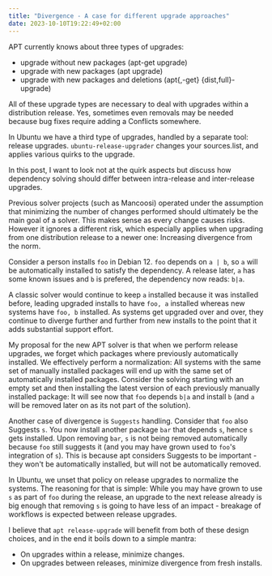 ```yaml
---
title: "Divergence - A case for different upgrade approaches"
date: 2023-10-10T19:22:49+02:00
---
```


APT currently knows about three types of upgrades:

- upgrade without new packages (apt-get upgrade)
- upgrade with new packages (apt upgrade)
- upgrade with new packages and deletions (apt{,-get} {dist,full}-upgrade)

All of these upgrade types are necessary to deal with upgrades within a
distribution release. Yes, sometimes even removals may be needed because
bug fixes require adding a Conflicts somewhere.

In Ubuntu we have a third type of upgrades, handled by a separate tool: release
upgrades. `ubuntu-release-upgrader` changes your sources.list, and applies various
quirks to the upgrade.

In this post, I want to look not at the quirk aspects but discuss how dependency
solving should differ between intra-release and inter-release upgrades.

Previous solver projects (such as Mancoosi) operated under the assumption that minimizing
the number of changes performed should ultimately be the main goal of a solver. This makes
sense as every change causes risks.
However it ignores a different risk, which especially applies when upgrading from one
distribution release to a newer one: Increasing divergence from the norm.

Consider a person installs `foo` in Debian 12. `foo` depends on `a | b`, so `a` will
be automatically installed to satisfy the dependency. A release later, `a` has some
known issues and `b` is prefered, the dependency now reads: `b|a`.

A classic solver would continue to keep `a` installed because it was installed before,
leading upgraded installs to have `foo, a` installed whereas new systems have `foo, b`
installed. As systems get upgraded over and over, they continue to diverge further and
further from new installs to the point that it adds substantial support effort.

My proposal for the new APT solver is that when we perform release upgrades, we forget
which packages where previously automatically installed. 
We effectively perform a normalization: All systems with the same set of manually installed packages will end up with the same set of automatically installed packages.
Consider the solving starting with an empty set and then installing the latest version of each previously manually installed package: It will see now that `foo` depends
`b|a` and install `b` (and `a` will be removed later on as its not part of the solution).

Another case of divergence is `Suggests` handling. Consider that `foo` also Suggests
`s`. You now install another package `bar` that depends `s`, hence `s` gets installed.
Upon removing `bar`, `s` is not being removed automatically because `foo` still suggests
it (and you may have grown used to `foo`'s integration of `s`). This is because apt considers
Suggests to be important - they won't be automatically installed, but will not be automatically
removed.

In Ubuntu, we unset that policy on release upgrades to normalize the systems. The reasoning
for that is simple: While you may have grown to use `s` as part of `foo` during the release,
an upgrade to the next release already is big enough that removing `s` is going to have
less of an impact - breakage of workflows is expected between release upgrades.

I believe that `apt release-upgrade` will benefit from both of these design choices,
and in the end it boils down to a simple mantra:

- On upgrades within a release, minimize changes.
- On upgrades between releases, minimize divergence from fresh installs.

